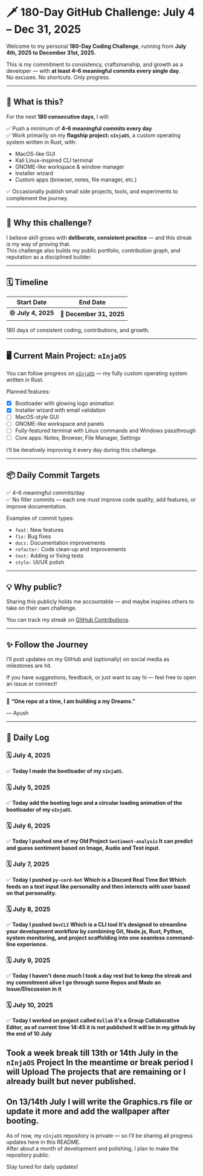 # 🗡️ 180-Day GitHub Challenge: July 4 – Dec 31, 2025

Welcome to my personal **180-Day Coding Challenge**, running from **July 4th, 2025 to December 31st, 2025.**

This is my commitment to consistency, craftsmanship, and growth as a developer — with **at least 4–6 meaningful commits every single day**.  
No excuses. No shortcuts. Only progress.

---

## 🎯 What is this?

For the next **180 consecutive days**, I will:

✅ Push a minimum of **4–6 meaningful commits every day**  
✅ Work primarily on my **flagship project: `nInjaOS`**, a custom operating system written in Rust, with:  
- MacOS-like GUI  
- Kali Linux-inspired CLI terminal  
- GNOME-like workspace & window manager  
- Installer wizard  
- Custom apps (browser, notes, file manager, etc.)  

✅ Occasionally publish small side projects, tools, and experiments to complement the journey.

---

## 🚀 Why this challenge?

I believe skill grows with **deliberate, consistent practice** — and this streak is my way of proving that.  
This challenge also builds my public portfolio, contribution graph, and reputation as a disciplined builder.

---

## 🗓️ Timeline

| Start Date | End Date |
|------------|----------|
| 🟢 **July 4, 2025** | 🔴 **December 31, 2025** |

180 days of consistent coding, contributions, and growth.

---

## 🖥️ Current Main Project: `nInjaOS`

You can follow progress on [`nInjaOS`](https://github.com/AaYuSh11233/nInjaOS.git) — my fully custom operating system written in Rust.

Planned features:
- [x] Bootloader with glowing logo animation
- [x] Installer wizard with email validation
- [ ] MacOS-style GUI
- [ ] GNOME-like workspace and panels
- [ ] Fully-featured terminal with Linux commands and Windows passthrough
- [ ] Core apps: Notes, Browser, File Manager, Settings

I’ll be iteratively improving it every day during this challenge.

---

## 📦 Daily Commit Targets

✅ 4–6 meaningful commits/day  
✅ No filler commits — each one must improve code quality, add features, or improve documentation.

Examples of commit types:
- `feat:` New features
- `fix:` Bug fixes
- `docs:` Documentation improvements
- `refactor:` Code clean-up and improvements
- `test:` Adding or fixing tests
- `style:` UI/UX polish

---

## 💡 Why public?

Sharing this publicly holds me accountable — and maybe inspires others to take on their own challenge.

You can track my streak on [GitHub Contributions](https://github.com/AaYuSh11233).

---

## ✨ Follow the Journey

I’ll post updates on my GitHub and (optionally) on social media as milestones are hit.

If you have suggestions, feedback, or just want to say hi — feel free to open an issue or connect!

---

🫡 **“One repo at a time, I am building a my Dreams.”**

— Ayush


---

## 📅 Daily Log

### 🗓️ July 4, 2025

✅ **Today I made the bootloader of my `nInjaOS`.**  

### 🗓️ July 5, 2025

✅ **Today add the booting logo and a circular loading animation of the bootloader of my `nInjaOS`.** 

### 🗓️ July 6, 2025

✅ **Today I pushed one of my Old Project `Sentiment-analysis` It can predict and guess sentiment based on Image, Audio and Test input.**

### 🗓️ July 7, 2025

✅ **Today I pushed `py-cord-bot` Which is a Discord Real Time Bot Which feeds on a text input like personality and then interects with user based on that personality.**

### 🗓️ July 8, 2025

✅ **Today I pushed `DevCLI` Which is a CLI tool It’s designed to streamline your development workflow by combining Git, Node.js, Rust, Python, system monitoring, and project scaffolding into one seamless command-line experience.**

### 🗓️ July 9, 2025

✅ **Today I haven't done much I took a day rest but to keep the streak and my commitment alive I go through some Repos and Made an Issue/Discussion in it**

### 🗓️ July 10, 2025

✅ **Today I worked on project called `Kollab` it's a Group Collaborative Editor, as of current time 14:45 it is not published It will be in my github by the end of 10 July**

## Took a week break till 13th or 14th July in the `nInjaOS` Project In the meantime or break period I will Upload The projects that are remaining or I already built but never published.

## On 13/14th July I will write the Graphics.rs file or update it more and add the wallpaper after booting.

As of now, my `nInjaOS` repository is private — so I’ll be sharing all progress updates here in this README.  
After about a month of development and polishing, I plan to make the repository public.

Stay tuned for daily updates!

